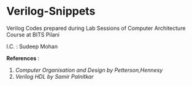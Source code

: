 # Verilog-Snippets
Verilog Codes prepared during Lab Sessions of Computer Architecture Course at BITS Pilani

I.C. : Sudeep Mohan

**References** : 
 1. *Computer Organisation and Design by Petterson,Hennesy*
 2. *Verilog HDL by Samir Palnitkar*
